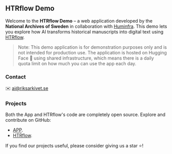 ## HTRflow Demo

Welcome to the **HTRflow Demo** – a web application developed by the **National Archives of Sweden** in collaboration with [Huminfra](https://www.huminfra.se/). This demo lets you explore how AI transforms historical manuscripts into digital text using [HTRflow](https://ai-riksarkivet.github.io/htrflow/latest).

> Note: This demo application is for demonstration purposes only and is not intended for production use.
> The application is hosted on Hugging Face 🤗 using shared infrastructure, which means there is a daily quota limit on how much you can use the app each day.

### Contact

✉️ [ai@riksarkivet.se](mailto:ai@riksarkivet.se)

### Projects

Both the App and HTRflow's code are completely open source. Explore and contribute on GitHub:

- [APP](https://github.com/AI-Riksarkivet/htrflow_app).
- [HTRflow](https://ai-riksarkivet.github.io/htrflow/latest).

If you find our projects useful, please consider giving us a star ⭐!
